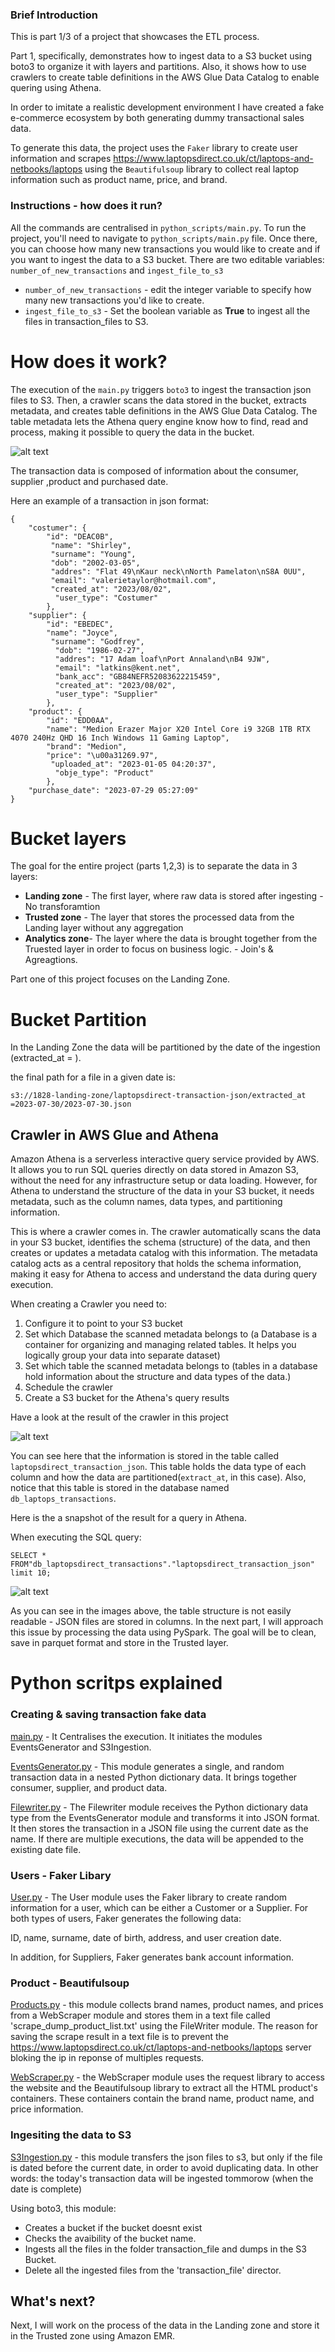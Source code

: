  
 ### Brief Introduction
 This is part 1/3 of a project that showcases the ETL process.
 
Part 1, specifically, demonstrates how to ingest data to a S3 bucket using boto3 to organize it with layers and partitions. Also, it shows how to use crawlers to create table definitions in the AWS Glue Data Catalog to enable quering using Athena. 
  
In order to imitate a realistic development environment I have created a fake e-commerce ecosystem by both generating dummy transactional sales data.

To generate this data, the project uses the <code>Faker</code> library to create user information and scrapes https://www.laptopsdirect.co.uk/ct/laptops-and-netbooks/laptops using the <code>Beautifulsoup</code> library to collect real laptop information such as product name, price, and brand.

### Instructions - how does it run?

All the commands are centralised in <code>python_scripts/main.py</code>. To run the project, you'll need to navigate to  <code>python_scripts/main.py</code> file. Once there, you can choose how many new transactions you would like to create and if you want to ingest the data to a S3 bucket. There are two editable variables: <code>number_of_new_transactions</code> and <code>ingest_file_to_s3</code>

<ul>
<li><code>number_of_new_transactions</code>  - edit the integer variable to specify how many new transactions you'd like to create.</li>
<li><code>ingest_file_to_s3</code>  -  Set the boolean variable as <strong>True</strong> to ingest all the files in transaction_files to  S3.</li>
</ul>

# How does it work? 

The execution of the <code>main.py</code> triggers <code>boto3</code> to ingest the transaction json files to S3. Then, a crawler scans the data stored in the bucket, extracts metadata, and creates table definitions in the AWS Glue Data Catalog. The table metadata lets the Athena query engine know how to find, read and process, making it possible to query the data in the bucket.

![alt text](src/lucichart_part1.png)

The transaction data is composed of information about the consumer, supplier ,product and purchased date. 

Here an example of a transaction in json format:

    {
        "costumer": {
            "id": "DEAC0B",
             "name": "Shirley", 
             "surname": "Young", 
             "dob": "2002-03-05", 
             "addres": "Flat 49\nKaur neck\nNorth Pamelaton\nS8A 0UU", 
             "email": "valerietaylor@hotmail.com", 
             "created_at": "2023/08/02",
              "user_type": "Costumer"
            },
        "supplier": {
            "id": "EBEDEC", 
            "name": "Joyce",
             "surname": "Godfrey",
              "dob": "1986-02-27", 
              "addres": "17 Adam loaf\nPort Annaland\nB4 9JW", 
              "email": "latkins@kent.net", 
              "bank_acc": "GB84NEFR52083622215459", 
              "created_at": "2023/08/02", 
              "user_type": "Supplier"
            }, 
        "product": {
            "id": "EDD0AA", 
            "name": "Medion Erazer Major X20 Intel Core i9 32GB 1TB RTX 4070 240Hz QHD 16 Inch Windows 11 Gaming Laptop", 
            "brand": "Medion", 
            "price": "\u00a31269.97",
             "uploaded_at": "2023-01-05 04:20:37",
              "obje_type": "Product"
            }, 
        "purchase_date": "2023-07-29 05:27:09"
    }
        

# Bucket layers

The goal for the entire project (parts 1,2,3) is to separate the data in 3 layers:
<ul>  
<li><strong>Landing zone</strong> - The first layer, where raw data is stored after ingesting - No transforamtion </li>
<li><strong>Trusted zone</strong> - The layer that stores the processed data from the Landing layer without any aggregation </li>
<li><strong>Analytics zone</strong>- The layer where the data is brought together from the Truested layer in order to focus on business logic. - Join's & Agreagtions.</li>
</ul>  

Part one of this project focuses on the Landing Zone.

# Bucket Partition

In the Landing Zone the data will be partitioned by the date of the ingestion (extracted_at = ). 

the final path for a file in a given date is: 

<code>s3://1828-landing-zone/laptopsdirect-transaction-json/extracted_at =2023-07-30/2023-07-30.json</code>


## Crawler in AWS Glue and Athena 

Amazon Athena is a serverless interactive query service provided by AWS. It allows you to run SQL queries directly on data stored in Amazon S3, without the need for any infrastructure setup or data loading. However, for Athena to understand the structure of the data in your S3 bucket, it needs metadata, such as the column names, data types, and partitioning information.

This is where a crawler comes in. The crawler automatically scans the data in your S3 bucket, identifies the schema (structure) of the data, and then creates or updates a metadata catalog with this information. The metadata catalog acts as a central repository that holds the schema information, making it easy for Athena to access and understand the data during query execution.

When creating a Crawler you need to:

<ol>
<li>Configure it to point to your S3 bucket</li>
<li>Set which Database the scanned metadata belongs to (a Database is a container for organizing and managing related tables. It helps you logically group your data into separate dataset)</li>
<li>Set which table the scanned metadata belongs to (tables in a database hold information about the structure and data types of the data.)</li>
<li>Schedule the crawler</li>
<li>Create a S3 bucket for the Athena's query results</li>
</ol>

Have a look at the result of the crawler in this project 

![alt text](src/crawler_resut.png)

You can see here that the information is stored in the table called  <code>laptopsdirect_transaction_json</code>. This table holds the data type of each column and how the data are partitioned(<code>extract_at</code>, in this case). Also, notice that this table is stored in the database named <code>db_laptops_transactions</code>.

 
Here is the a snapshot of the result for a query in Athena.

When executing the SQL query: 

    SELECT *
    FROM"db_laptopsdirect_transactions"."laptopsdirect_transaction_json" 
    limit 10;

![alt text](src/Athenaquery.png)

As you can see in the images above, the table structure is not easily readable - JSON files are stored in columns. In the next part, I will approach this issue by processing the data using PySpark. The goal will be to clean, save in parquet format and store in the Trusted layer.

# Python scritps explained

### Creating & saving transaction fake data


[main.py](python_scripts/main.py) - It Centralises the execution. It initiates the modules EventsGenerator and S3Ingestion.

[EventsGenerator.py](python_scripts/EventsGenerator.py) - This module generates a single, and random transaction data in a nested Python dictionary data. It brings together consumer, supplier, and product data. 

[Filewriter.py](python_scripts/Filewrite.py)  - The Filewriter module receives the Python dictionary data type from the EventsGenerator module and transforms it into JSON format. It then stores the transaction in a JSON file using the current date as the name. If there are multiple executions, the data will be appended to the existing date file.

### Users - Faker Libary
[User.py](python_scripts/Users.py) - The User module uses the Faker library to create random information for a user, which can be either a Customer or a Supplier. For both types of users, Faker generates the following data: 

ID, name, surname, date of birth, address, and user creation date. 
 
In addition, for Suppliers, Faker generates bank account information.

### Product - Beautifulsoup

[Products.py](python_scripts/Products.py)  -  this module collects brand names, product names, and prices from a WebScraper module and stores them in a text file called 'scrape_dump_product_list.txt' using the FileWriter module.  The reason for saving the scrape result in a text file is to prevent the https://www.laptopsdirect.co.uk/ct/laptops-and-netbooks/laptops server bloking the ip in reponse of multiples requests. 

[WebScraper.py](python_scripts/WebScraper.py)  -  the WebScraper module uses the request library to access the website and the Beautifulsoup library to extract all the HTML product's containers. These containers contain the brand name, product name, and price information.

### Ingesiting the data to S3

[S3Ingestion.py](python_scripts/S3Ingestion.py)  - this module transfers the json files to s3, but only if the file is dated before the current date, in order to avoid duplicating data. In other words: the today's transaction data will be ingested tommorow (when the date is complete)

Using boto3, this module: 
<ul>            
<li>Creates a bucket if the bucket doesnt exist</li>
<li>Checks the avaibility of the bucket name.</li>
<li>Ingests all the files in the folder transaction_file and dumps in the S3 Bucket.</li>
<li>Delete all the ingested files from the 'transaction_file' director.</li>
</ul>


## What's next?
Next, I will work on the process of the data in the Landing zone  and store it in the Trusted zone using Amazon EMR.   




